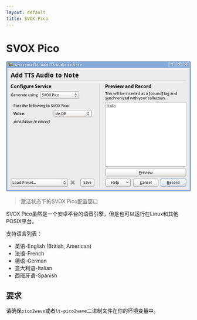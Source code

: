 ```yaml
---
layout: default
title: SVOX Pico
---
```


# SVOX Pico

![AwesomeTTS note editor dialog w/ the SVOX Pico service activated](/assets/images/services.pico2wave.png)
<!-- &ldquo;Add TTS Audio to Note&rdquo; dialog with the SVOX Pico      service activated -->

> 激活状态下的SVOX Pico配置窗口

<!-- SVOX Pico is a small-footprint text-to-speech engine distributed with the  Android operating system, but it can also be run on Linux and other POSIX  systems. -->

SVOX Pico虽然是一个安卓平台的语音引擎，但是也可以运行在Linux和其他POSIX平台。

<!-- Supported languages include: -->

支持语言列表：

* 英语-English (British, American)
* 法语-French
* 德语-German
* 意大利语-Italian
* 西班牙语-Spanish

<!-- ## Requirements -->

## 要求

<!-- AwesomeTTS must be able to find the `pico2wave` binary (or,  alternatively, the same binary under the name `lt-pico2wave`) in  your system `$PATH`. -->

请确保`pico2wave`或者`lt-pico2wave`二进制文件在你的环境变量中。

<!-- Some Linux distributions have packages available for SVOX Pico. Debian and  Ubuntu users can install it via the libttspico-utils package, and  Arch Linux users can find it on the AUR under svox-pico-git. -->